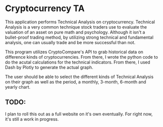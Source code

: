 # Cryptocurrency TA
This application performs Technical Analysis on cryptocurrency. Technical Analysis is a very common technique stock traders use to evaluate the valuation of an asset on pure math and psychology. Although it isn't a bullet-proof trading method, by utilizing strong technical and fundamental analysis, one can usually trade and be more successful than not.

This program utilizes CryptoCompare's API to grab historical data on difference kinds of cryptocurrencies. From there, I wrote the python code to do the acutal calculations for the technical indicators. From there, I used Dash by Plotly to generate the actual graph.

The user should be able to select the different kinds of Technical Analysis on their graph as well as the period, a monthly, 3-month, 6-month and yearly chart.

## TODO:

I plan to roll this out as a full website on it's own eventually. For right now, it's still a work in progress.
